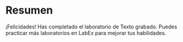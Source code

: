 # Resumen

¡Felicidades! Has completado el laboratorio de Texto grabado. Puedes practicar más laboratorios en LabEx para mejorar tus habilidades.
